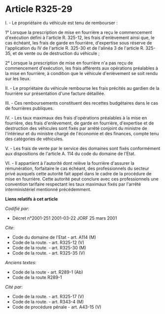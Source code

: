 # Article R325-29

I. - Le propriétaire du véhicule est tenu de rembourser :

1° Lorsque la prescription de mise en fourrière a reçu le commencement d'exécution défini à l'article R. 325-12, les frais
d'enlèvement ainsi que, le cas échéant, les frais de garde en fourrière, d'expertise sous réserve de l'application du IV de
l'article R. 325-30 et de l'alinéa 3 de l'article R. 325-35, et de vente ou de destruction du véhicule ;

2° Lorsque la prescription de mise en fourrière n'a pas reçu de commencement d'exécution, les frais afférents aux opérations
préalables à la mise en fourrière, à condition que le véhicule d'enlèvement se soit rendu sur les lieux.

II. - Le propriétaire du véhicule rembourse les frais précités au gardien de la fourrière sur présentation d'une facture
détaillée.

III. - Ces remboursements constituent des recettes budgétaires dans le cas de fourrières publiques.

IV. - Les taux maximaux des frais d'opérations préalables à la mise en fourrière, des frais d'enlèvement, de garde en
fourrière, d'expertise et de destruction des véhicules sont fixés par arrêté conjoint du ministre de l'intérieur et du
ministre chargé de l'économie et des finances, compte tenu des catégories de véhicules.

V. - Les frais de vente par le service des domaines sont fixés conformément aux dispositions de l'article A. 114 du code du
domaine de l'Etat.

VI. - Il appartient à l'autorité dont relève la fourrière d'assurer la rémunération, forfaitaire le cas échéant, des
professionnels du secteur privé auxquels cette autorité fait appel dans le cadre de la procédure de mise en fourrière. Cette
autorité peut conclure avec ces professionnels une convention tarifaire respectant les taux maximaux fixés par l'arrêté
interministériel mentionné précédemment.

**Liens relatifs à cet article**

_Codifié par_:

  - Décret n°2001-251 2001-03-22 JORF 25 mars 2001

_Cite_:

  - Code du domaine de l'Etat - art. A114 (M)
  - Code de la route. - art. R325-12 (V)
  - Code de la route. - art. R325-30 (M)
  - Code de la route. - art. R325-35 (V)

_Anciens textes_:

  - Code de la route - art. R289-1 (Ab)
  - Code de la route R289-1

_Cité par_:

  - Code de la route. - art. R325-17 (V)
  - Code de la route. - art. R343-4 (M)
  - Code de procédure pénale - art. A43-15 (V)
